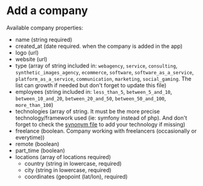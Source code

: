 # Add a company

Available company properties:

* name (string required)
* created_at (date required. when the company is added in the app)
* logo (url)
* website (url)
* type (array of string included in: `webagency`, `service`, `consulting`, `synthetic_images_agency`, `ecommerce`, `software`, `software_as_a_service`, `platform_as_a_service`, `communication`, `marketing`, `social_gaming`. The list can growth if needed but don't forget to update this file)
* employees (string included in: `less_than_5`, `between_5_and_10`, `between_10_and_20`, `between_20_and_50`, `between_50_and_100`, `more_than_100`)
* technologies (array of string. It must be the more precise technology/framework used (ie: symfony instead of php). And don't forget to check the [synonym file](https://github.com/kdisneur/tekusage/tree/master/elasticsearch/synonyms/technologies.txt) to add your technology if missing)
* freelance (boolean. Company working with freelancers (occasionally or everytime))
* remote (boolean)
* part_time (boolean)
* locations  (array of locations required)
  * country (string in lowercase, required)
  * city (string in lowercase, required)
  * coordinates (geopoint (lat/lon), required)

